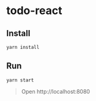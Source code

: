 # todo-react

## Install
```
yarn install
```

## Run
```
yarn start
```

> Open http://localhost:8080
